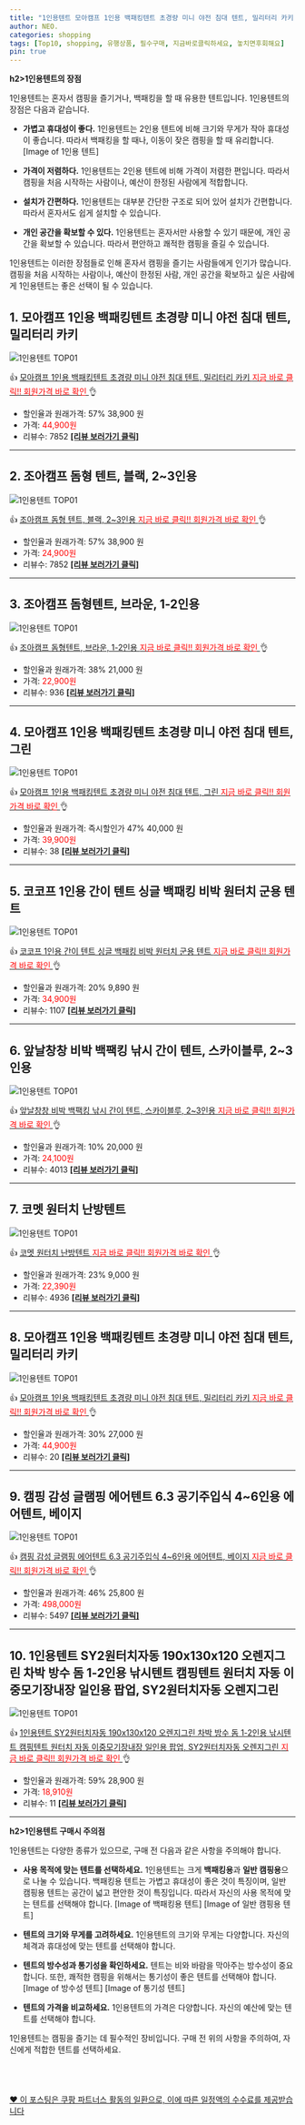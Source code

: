 ```yaml
---
title: "1인용텐트 모아캠프 1인용 백패킹텐트 초경량 미니 야전 침대 텐트, 밀리터리 카키 필수 필요 추천 제품 비교 최저 가격 비교 장점 구매 후기 구매평"
author: NEO.
categories: shopping
tags: [Top10, shopping, 유행상품, 필수구매, 지금바로클릭하세요, 놓치면후회해요]
pin: true
---
```

**h2>1인용텐트의 장점**

1인용텐트는 혼자서 캠핑을 즐기거나, 백패킹을 할 때 유용한 텐트입니다. 1인용텐트의 장점은 다음과 같습니다.

* **가볍고 휴대성이 좋다.** 1인용텐트는 2인용 텐트에 비해 크기와 무게가 작아 휴대성이 좋습니다. 따라서 백패킹을 할 때나, 이동이 잦은 캠핑을 할 때 유리합니다.
[Image of 1인용 텐트]

* **가격이 저렴하다.** 1인용텐트는 2인용 텐트에 비해 가격이 저렴한 편입니다. 따라서 캠핑을 처음 시작하는 사람이나, 예산이 한정된 사람에게 적합합니다.

* **설치가 간편하다.** 1인용텐트는 대부분 간단한 구조로 되어 있어 설치가 간편합니다. 따라서 혼자서도 쉽게 설치할 수 있습니다.

* **개인 공간을 확보할 수 있다.** 1인용텐트는 혼자서만 사용할 수 있기 때문에, 개인 공간을 확보할 수 있습니다. 따라서 편안하고 쾌적한 캠핑을 즐길 수 있습니다.

1인용텐트는 이러한 장점들로 인해 혼자서 캠핑을 즐기는 사람들에게 인기가 많습니다. 캠핑을 처음 시작하는 사람이나, 예산이 한정된 사람, 개인 공간을 확보하고 싶은 사람에게 1인용텐트는 좋은 선택이 될 수 있습니다.

   

## 1. 모아캠프 1인용 백패킹텐트 초경량 미니 야전 침대 텐트, 밀리터리 카키

![1인용텐트 TOP01](https://thumbnail10.coupangcdn.com/thumbnails/remote/490x490ex/image/vendor_inventory/3a48/fa7593fc72d2de29c86a5f5bca72222398c27e7e4e4b5764f0b63a070b6d.jpg)


👍 [모아캠프 1인용 백패킹텐트 초경량 미니 야전 침대 텐트, 밀리터리 카키 <font color=red> 지금 바로 클릭!! 회원가격 바로 확인 </font> ](https://link.coupang.com/re/AFFSDP?lptag=AF3617701&subid=GithubCoopas&pageKey=7589587029&traceid=V0-153&itemId=20052810613&vendorItemId=87148998831) 👌 


- 할인율과 원래가격: 57%  38,900   원
- 가격: <span style='color:red'>44,900원</span>
- 리뷰수: 7852  [**[리뷰 보러가기 클릭]**](https://link.coupang.com/re/AFFSDP?lptag=AF3617701&subid=GithubCoopas&pageKey=7589587029&traceid=V0-153&itemId=20052810613&vendorItemId=87148998831)

---


   

## 2. 조아캠프 돔형 텐트, 블랙, 2~3인용

![1인용텐트 TOP01](https://thumbnail9.coupangcdn.com/thumbnails/remote/490x490ex/image/retail/images/2018/08/21/14/9/4d4fe759-c270-4494-8f91-d6afd84b0d0b.jpg)


👍 [조아캠프 돔형 텐트, 블랙, 2~3인용 <font color=red> 지금 바로 클릭!! 회원가격 바로 확인 </font> ](https://link.coupang.com/re/AFFSDP?lptag=AF3617701&subid=GithubCoopas&pageKey=70423987&traceid=V0-153&itemId=384083666&vendorItemId=3932689831) 👌 


- 할인율과 원래가격: 57%  38,900   원
- 가격: <span style='color:red'>24,900원</span>
- 리뷰수: 7852  [**[리뷰 보러가기 클릭]**](https://link.coupang.com/re/AFFSDP?lptag=AF3617701&subid=GithubCoopas&pageKey=70423987&traceid=V0-153&itemId=384083666&vendorItemId=3932689831)

---


   

## 3. 조아캠프 돔형텐트, 브라운, 1-2인용

![1인용텐트 TOP01](https://thumbnail6.coupangcdn.com/thumbnails/remote/490x490ex/image/product/image/vendoritem/2019/08/08/3576929051/a6c21d71-b844-45fd-aa12-1f18895e9789.jpg)


👍 [조아캠프 돔형텐트, 브라운, 1-2인용 <font color=red> 지금 바로 클릭!! 회원가격 바로 확인 </font> ](https://link.coupang.com/re/AFFSDP?lptag=AF3617701&subid=GithubCoopas&pageKey=70423987&traceid=V0-153&itemId=235418843&vendorItemId=3576929051) 👌 


- 할인율과 원래가격: 38%  21,000   원
- 가격: <span style='color:red'>22,900원</span>
- 리뷰수: 936  [**[리뷰 보러가기 클릭]**](https://link.coupang.com/re/AFFSDP?lptag=AF3617701&subid=GithubCoopas&pageKey=70423987&traceid=V0-153&itemId=235418843&vendorItemId=3576929051)

---


   

## 4. 모아캠프 1인용 백패킹텐트 초경량 미니 야전 침대 텐트, 그린

![1인용텐트 TOP01](https://thumbnail10.coupangcdn.com/thumbnails/remote/490x490ex/image/vendor_inventory/41b3/78237c44bc68edc59414648bcb3ab31a46e5bdd6c41b59d400fc135ba43d.jpg)


👍 [모아캠프 1인용 백패킹텐트 초경량 미니 야전 침대 텐트, 그린 <font color=red> 지금 바로 클릭!! 회원가격 바로 확인 </font> ](https://link.coupang.com/re/AFFSDP?lptag=AF3617701&subid=GithubCoopas&pageKey=7589587029&traceid=V0-153&itemId=20052810610&vendorItemId=87148998818) 👌 


- 할인율과 원래가격: 즉시할인가 47%  40,000   원
- 가격: <span style='color:red'>39,900원</span>
- 리뷰수: 38  [**[리뷰 보러가기 클릭]**](https://link.coupang.com/re/AFFSDP?lptag=AF3617701&subid=GithubCoopas&pageKey=7589587029&traceid=V0-153&itemId=20052810610&vendorItemId=87148998818)

---


   

## 5. 코코프 1인용 간이 텐트 싱글 백패킹 비박 원터치 군용 텐트

![1인용텐트 TOP01](https://thumbnail9.coupangcdn.com/thumbnails/remote/490x490ex/image/vendor_inventory/ffc9/7cd6d91f8f8cbb70d65a24e505d1446bb7e896e5f7c6d6269c44eb4167c7.jpg)


👍 [코코프 1인용 간이 텐트 싱글 백패킹 비박 원터치 군용 텐트 <font color=red> 지금 바로 클릭!! 회원가격 바로 확인 </font> ](https://link.coupang.com/re/AFFSDP?lptag=AF3617701&subid=GithubCoopas&pageKey=7701295567&traceid=V0-153&itemId=20620330106&vendorItemId=87694584106) 👌 


- 할인율과 원래가격: 20%  9,890   원
- 가격: <span style='color:red'>34,900원</span>
- 리뷰수: 1107  [**[리뷰 보러가기 클릭]**](https://link.coupang.com/re/AFFSDP?lptag=AF3617701&subid=GithubCoopas&pageKey=7701295567&traceid=V0-153&itemId=20620330106&vendorItemId=87694584106)

---


   

## 6. 앞날창창 비박 백팩킹 낚시 간이 텐트, 스카이블루, 2~3인용

![1인용텐트 TOP01](https://thumbnail7.coupangcdn.com/thumbnails/remote/490x490ex/image/retail/images/2023/07/04/15/9/611e69ab-d386-4e98-931c-71511ba7f45f.jpg)


👍 [앞날창창 비박 백팩킹 낚시 간이 텐트, 스카이블루, 2~3인용 <font color=red> 지금 바로 클릭!! 회원가격 바로 확인 </font> ](https://link.coupang.com/re/AFFSDP?lptag=AF3617701&subid=GithubCoopas&pageKey=7442607085&traceid=V0-153&itemId=19356711919&vendorItemId=86469801532) 👌 


- 할인율과 원래가격: 10%  20,000   원
- 가격: <span style='color:red'>24,100원</span>
- 리뷰수: 4013  [**[리뷰 보러가기 클릭]**](https://link.coupang.com/re/AFFSDP?lptag=AF3617701&subid=GithubCoopas&pageKey=7442607085&traceid=V0-153&itemId=19356711919&vendorItemId=86469801532)

---


   

## 7. 코멧 원터치 난방텐트

![1인용텐트 TOP01](https://thumbnail10.coupangcdn.com/thumbnails/remote/490x490ex/image/retail/images/634880408038414-67e4fb12-50c6-4e22-8276-aa067d4e9505.jpg)


👍 [코멧 원터치 난방텐트 <font color=red> 지금 바로 클릭!! 회원가격 바로 확인 </font> ](https://link.coupang.com/re/AFFSDP?lptag=AF3617701&subid=GithubCoopas&pageKey=2229091647&traceid=V0-153&itemId=3802998824&vendorItemId=71787966864) 👌 


- 할인율과 원래가격: 23%  9,000   원
- 가격: <span style='color:red'>22,390원</span>
- 리뷰수: 4936  [**[리뷰 보러가기 클릭]**](https://link.coupang.com/re/AFFSDP?lptag=AF3617701&subid=GithubCoopas&pageKey=2229091647&traceid=V0-153&itemId=3802998824&vendorItemId=71787966864)

---


   

## 8. 모아캠프 1인용 백패킹텐트 초경량 미니 야전 침대 텐트, 밀리터리 카키

![1인용텐트 TOP01](https://thumbnail10.coupangcdn.com/thumbnails/remote/490x490ex/image/vendor_inventory/3a48/fa7593fc72d2de29c86a5f5bca72222398c27e7e4e4b5764f0b63a070b6d.jpg)


👍 [모아캠프 1인용 백패킹텐트 초경량 미니 야전 침대 텐트, 밀리터리 카키 <font color=red> 지금 바로 클릭!! 회원가격 바로 확인 </font> ](https://link.coupang.com/re/AFFSDP?lptag=AF3617701&subid=GithubCoopas&pageKey=7589587029&traceid=V0-153&itemId=20052810613&vendorItemId=87148998831) 👌 


- 할인율과 원래가격: 30%  27,000   원
- 가격: <span style='color:red'>44,900원</span>
- 리뷰수: 20  [**[리뷰 보러가기 클릭]**](https://link.coupang.com/re/AFFSDP?lptag=AF3617701&subid=GithubCoopas&pageKey=7589587029&traceid=V0-153&itemId=20052810613&vendorItemId=87148998831)

---


   

## 9. 캠핑 감성 글램핑 에어텐트 6.3 공기주입식 4~6인용 에어텐트, 베이지

![1인용텐트 TOP01](https://thumbnail7.coupangcdn.com/thumbnails/remote/490x490ex/image/vendor_inventory/6780/e1a8c423e3a1409d041a22268e06d4d472b86375d4cc1502b43b904e481d.jpg)


👍 [캠핑 감성 글램핑 에어텐트 6.3 공기주입식 4~6인용 에어텐트, 베이지 <font color=red> 지금 바로 클릭!! 회원가격 바로 확인 </font> ](https://link.coupang.com/re/AFFSDP?lptag=AF3617701&subid=GithubCoopas&pageKey=7694923098&traceid=V0-153&itemId=20586775619&vendorItemId=87661706060) 👌 


- 할인율과 원래가격: 46%  25,800   원
- 가격: <span style='color:red'>498,000원</span>
- 리뷰수: 5497  [**[리뷰 보러가기 클릭]**](https://link.coupang.com/re/AFFSDP?lptag=AF3617701&subid=GithubCoopas&pageKey=7694923098&traceid=V0-153&itemId=20586775619&vendorItemId=87661706060)

---


   

## 10. 1인용텐트 SY2원터치자동 190x130x120 오렌지그린 차박 방수 돔 1-2인용 낚시텐트 캠핑텐트 원터치 자동 이중모기장내장 일인용 팝업, SY2원터치자동 오렌지그린

![1인용텐트 TOP01](https://thumbnail6.coupangcdn.com/thumbnails/remote/490x490ex/image/vendor_inventory/a9d9/eef37b579f2e11368a740e8565f748a09fce0c40fdcbd76a916178c6464d.jpg)


👍 [1인용텐트 SY2원터치자동 190x130x120 오렌지그린 차박 방수 돔 1-2인용 낚시텐트 캠핑텐트 원터치 자동 이중모기장내장 일인용 팝업, SY2원터치자동 오렌지그린 <font color=red> 지금 바로 클릭!! 회원가격 바로 확인 </font> ](https://link.coupang.com/re/AFFSDP?lptag=AF3617701&subid=GithubCoopas&pageKey=7615007226&traceid=V0-153&itemId=20176527005&vendorItemId=85596536743) 👌 


- 할인율과 원래가격: 59%  28,900   원
- 가격: <span style='color:red'>18,910원</span>
- 리뷰수: 11  [**[리뷰 보러가기 클릭]**](https://link.coupang.com/re/AFFSDP?lptag=AF3617701&subid=GithubCoopas&pageKey=7615007226&traceid=V0-153&itemId=20176527005&vendorItemId=85596536743)

---
**h2>1인용텐트 구매시 주의점**

1인용텐트는 다양한 종류가 있으므로, 구매 전 다음과 같은 사항을 주의해야 합니다.

* **사용 목적에 맞는 텐트를 선택하세요.** 1인용텐트는 크게 **백패킹용**과 **일반 캠핑용**으로 나눌 수 있습니다. 백패킹용 텐트는 가볍고 휴대성이 좋은 것이 특징이며, 일반 캠핑용 텐트는 공간이 넓고 편안한 것이 특징입니다. 따라서 자신의 사용 목적에 맞는 텐트를 선택해야 합니다.
[Image of 백패킹용 텐트]
[Image of 일반 캠핑용 텐트]

* **텐트의 크기와 무게를 고려하세요.** 1인용텐트의 크기와 무게는 다양합니다. 자신의 체격과 휴대성에 맞는 텐트를 선택해야 합니다.
* **텐트의 방수성과 통기성을 확인하세요.** 텐트는 비와 바람을 막아주는 방수성이 중요합니다. 또한, 쾌적한 캠핑을 위해서는 통기성이 좋은 텐트를 선택해야 합니다.
[Image of 방수성 텐트]
[Image of 통기성 텐트]

* **텐트의 가격을 비교하세요.** 1인용텐트의 가격은 다양합니다. 자신의 예산에 맞는 텐트를 선택해야 합니다.

1인용텐트는 캠핑을 즐기는 데 필수적인 장비입니다. 구매 전 위의 사항을 주의하여, 자신에게 적합한 텐트를 선택하세요.<br><br><br><br><br> [ ❤  이 포스팅은 쿠팡 파트너스 활동의 일환으로, 이에 따른 일정액의 수수료를 제공받습니다](https://link.coupang.com/a/bcEFyh)